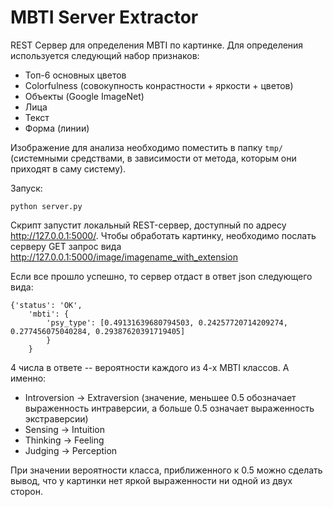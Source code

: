 # MBTI Server Extractor 

REST Сервер для определения MBTI по картинке. 
Для определения используется следующий набор признаков:
* Топ-6 основных цветов
* Colorfulness (совокупность конрастности + яркости + цветов)
* Объекты (Google ImageNet)
* Лица
* Текст
* Форма (линии)


Изображение для анализа необходимо поместить в папку  ```tmp/``` (системными средствами, в зависимости от метода, которым они приходят в саму систему).

Запуск:
```shell
python server.py
```

 Скрипт запустит локальный REST-сервер, доступный по адресу http://127.0.0.1:5000/.
 Чтобы обработать картинку, необходимо послать серверу GET запрос вида http://127.0.0.1:5000/image/imagename_with_extension
 
 Если все прошло успешно, то сервер отдаст в ответ json следующего вида:
 
```shell
{'status': 'OK', 
    'mbti': {
        'psy_type': [0.49131639680794503, 0.24257720714209274, 0.277456075040284, 0.29387620391719405]
        }
    }
```

4 числа в ответе -- вероятности каждого из 4-х MBTI классов. А именно:
* Introversion -> Extraversion (значение, меньшее 0.5 обозначает выраженность интраверсии, а больше 0.5 означает выраженность экстраверсии)
* Sensing -> Intuition 
* Thinking -> Feeling
* Judging -> Perception

При значении вероятности класса, приближенного к 0.5 можно сделать вывод, что у картинки нет яркой выраженности ни одной из двух сторон.

